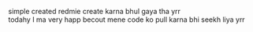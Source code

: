 simple created redmie create karna bhul gaya tha yrr<br>
todahy I ma very happ becout mene code ko pull karna bhi seekh liya yrr
